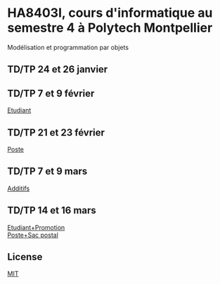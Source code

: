 # HA8403I, cours d'informatique au semestre 4 à Polytech Montpellier
Modélisation et programmation par objets

## TD/TP 24 et 26 janvier


## TD/TP 7 et 9 février
[Etudiant](https://github.com/laitlito/HA8403I/tree/main/Etudiant)

## TD/TP 21 et 23 février
[Poste](https://github.com/laitlito/HA8403I/tree/main/PosteLaponie)

## TD/TP 7 et 9 mars
[Additifs](https://github.com/laitlito/HA8403I/tree/main/Additifs)

## TD/TP 14 et 16 mars
[Etudiant+Promotion](https://github.com/laitlito/HA8403I/tree/main/Etudiant) <br>
[Poste+Sac postal](https://github.com/laitlito/HA8403I/tree/main/PosteLaponie)



## License
[MIT](https://choosealicense.com/licenses/mit/)
